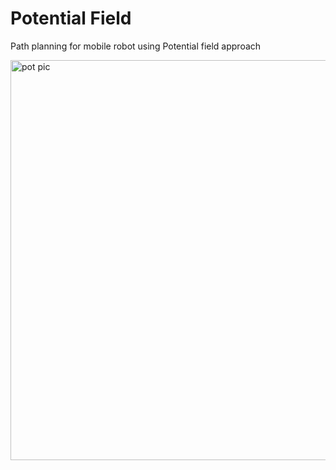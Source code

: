 # Potential Field
Path planning for mobile robot using Potential field approach

<img src="https://github.com/dhilanIM/potential-field/potential-field.gif" width="640" alt="pot pic">
